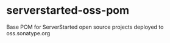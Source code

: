 # serverstarted-oss-pom
Base POM for ServerStarted open source projects deployed to oss.sonatype.org
